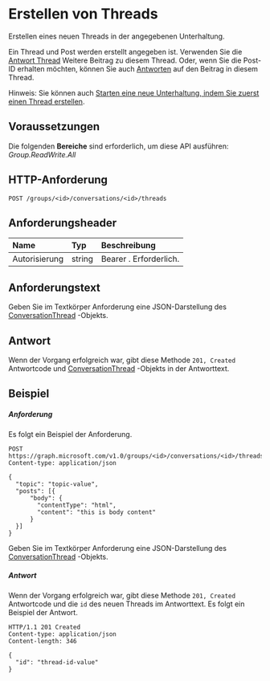 # <a name="create-thread"></a>Erstellen von Threads

Erstellen eines neuen Threads in der angegebenen Unterhaltung. 

Ein Thread und Post werden erstellt angegeben ist. Verwenden Sie die [Antwort Thread](conversationthread_reply.md) Weitere Beitrag zu diesem Thread. Oder, wenn Sie die Post-ID erhalten möchten, können Sie auch [Antworten](post_reply.md) auf den Beitrag in diesem Thread.

Hinweis: Sie können auch [Starten eine neue Unterhaltung, indem Sie zuerst einen Thread erstellen](group_post_threads.md).

## <a name="prerequisites"></a>Voraussetzungen
Die folgenden **Bereiche** sind erforderlich, um diese API ausführen: *Group.ReadWrite.All*
## <a name="http-request"></a>HTTP-Anforderung
<!-- { "blockType": "ignored" } -->
```http
POST /groups/<id>/conversations/<id>/threads
```
## <a name="request-headers"></a>Anforderungsheader
| Name       | Typ | Beschreibung|
|:---------------|:--------|:----------|
| Autorisierung  | string  | Bearer <token>. Erforderlich. |

## <a name="request-body"></a>Anforderungstext
Geben Sie im Textkörper Anforderung eine JSON-Darstellung des [ConversationThread](../resources/conversationthread.md) -Objekts.


## <a name="response"></a>Antwort
Wenn der Vorgang erfolgreich war, gibt diese Methode `201, Created` Antwortcode und [ConversationThread](../resources/conversationthread.md) -Objekts in der Antworttext.

## <a name="example"></a>Beispiel
##### <a name="request"></a>Anforderung
Es folgt ein Beispiel der Anforderung.
<!-- {
  "blockType": "request",
  "name": "create_conversationthread_from_conversation"
}-->
```http
POST https://graph.microsoft.com/v1.0/groups/<id>/conversations/<id>/threads
Content-type: application/json

{
  "topic": "topic-value",
  "posts": [{
      "body": {
        "contentType": "html",
        "content": "this is body content"
      }
  }]
}
```
Geben Sie im Textkörper Anforderung eine JSON-Darstellung des [ConversationThread](../resources/conversationthread.md) -Objekts.
##### <a name="response"></a>Antwort

Wenn der Vorgang erfolgreich war, gibt diese Methode `201, Created` Antwortcode und die `id` des neuen Threads im Antworttext.
Es folgt ein Beispiel der Antwort. 
<!-- {
  "blockType": "response",
  "truncated": true,
  "@odata.type": "microsoft.graph.conversationThread"
} -->
```http
HTTP/1.1 201 Created
Content-type: application/json
Content-length: 346

{
  "id": "thread-id-value"
}
```

<!-- uuid: 8fcb5dbc-d5aa-4681-8e31-b001d5168d79
2015-10-25 14:57:30 UTC -->
<!-- {
  "type": "#page.annotation",
  "description": "Create thread",
  "keywords": "",
  "section": "documentation",
  "tocPath": ""
}-->
